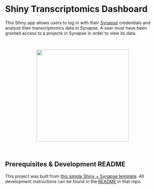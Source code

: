 # Shiny Transcriptomics Dashboard

This Shiny app allows users to log in with their [Synapse](https://www.synapse.org/) credentials and analyze their transcriptomics data in Synapse. A user must have been granted access to a projects in Synapse in order to view its data.

<br>

<p align="center">
<img src="https://cdn.brandfolder.io/TLCWDQBL/as/q5x94t-crv8fc-ed7nyn/txn_explorer.gif" width="300">
</p>

<br>

## Prerequisites & Development README

This project was built from [this simple Shiny + Synapse template](https://github.com/midas-wyss/shiny_synapse_app_template). All development instructions can be found in the [README](https://github.com/midas-wyss/shiny_synapse_app_template#prerequisites) in that repo.